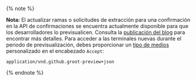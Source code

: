 {% note %}

**Nota:** El actualizar ramas o solicitudes de extracción para una confirmación en la API de confirmaciones se encuentra actualmente disponible para que los desarrolladores lo previsualicen. Consulta la [publicación del blog](https://developer.github.com/changes/2019-04-11-pulls-branches-for-commit/) para encontrar más detalles. Para acceder a las terminales nuevas durante el periodo de previsualización, debes proporcionar un [tipo de medios](/v3/media) personalizado en el encabezado `Accept`:
```
application/vnd.github.groot-preview+json
```

{% endnote %}
